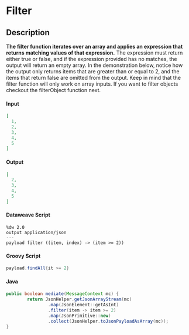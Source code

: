 # Filter

## Description

**The filter function iterates over an array and applies an expression that returns matching values of that expression.** The expression must return either true or false, and if the expression provided has no matches, the output will return an empty array. In the demonstration below, notice how the output only returns items that are greater than or equal to 2, and the items that return false are omitted from the output. Keep in mind that the filter function will only work on array inputs. If you want to filter objects checkout the filterObject function next.

#### Input
``` json
[
  1,
  2,
  3,
  4,
  5
]
```
#### Output

``` json
[
  2,
  3,
  4,
  5
]
```

#### Dataweave Script

```
%dw 2.0
output application/json
---
payload filter ((item, index) -> (item >= 2))
```

#### Groovy Script

``` groovy
payload.findAll{it >= 2}
```

#### Java

```java
public boolean mediate(MessageContext mc) {
        return JsonHelper.getJsonArrayStream(mc)
                .map(JsonElement::getAsInt)
                .filter(item -> item >= 2)
                .map(JsonPrimitive::new)
                .collect(JsonHelper.toJsonPayloadAsArray(mc));
}
```

